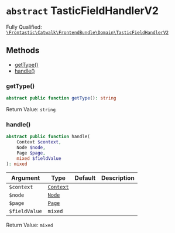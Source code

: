 # `abstract`  TasticFieldHandlerV2

Fully Qualified: [`\Frontastic\Catwalk\FrontendBundle\Domain\TasticFieldHandlerV2`](../../../../src/php/FrontendBundle/Domain/TasticFieldHandlerV2.php)

## Methods

* [getType()](#gettype)
* [handle()](#handle)

### getType()

```php
abstract public function getType(): string
```

Return Value: `string`

### handle()

```php
abstract public function handle(
    Context $context,
    Node $node,
    Page $page,
    mixed $fieldValue
): mixed
```

Argument|Type|Default|Description
--------|----|-------|-----------
`$context`|[`Context`](../../ApiCoreBundle/Domain/Context.md)||
`$node`|[`Node`](Node.md)||
`$page`|[`Page`](Page.md)||
`$fieldValue`|`mixed`||

Return Value: `mixed`

